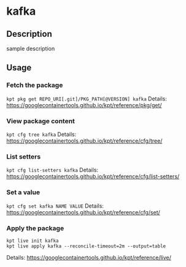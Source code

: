 # kafka

## Description
sample description

## Usage

### Fetch the package
`kpt pkg get REPO_URI[.git]/PKG_PATH[@VERSION] kafka`
Details: https://googlecontainertools.github.io/kpt/reference/pkg/get/

### View package content
`kpt cfg tree kafka`
Details: https://googlecontainertools.github.io/kpt/reference/cfg/tree/

### List setters
`kpt cfg list-setters kafka`
Details: https://googlecontainertools.github.io/kpt/reference/cfg/list-setters/

### Set a value
`kpt cfg set kafka NAME VALUE`
Details: https://googlecontainertools.github.io/kpt/reference/cfg/set/

### Apply the package
```
kpt live init kafka
kpt live apply kafka --reconcile-timeout=2m --output=table
```
Details: https://googlecontainertools.github.io/kpt/reference/live/
